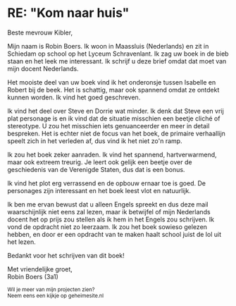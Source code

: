 # RE: "Kom naar huis"

Beste mevrouw Kibler,

Mijn naam is Robin Boers. Ik woon in Maassluis (Nederlands) en zit in Schiedam op school op het Lyceum Schravenlant. Ik zag uw boek in de bieb staan en het leek me interessant. Ik schrijf u deze brief omdat dat moet van mijn docent Nederlands.

Het mooiste deel van uw boek vind ik het onderonsje tussen Isabelle en Robert bij de beek. Het is schattig, maar ook spannend omdat ze ontdekt kunnen worden. Ik vind het goed geschreven.

Ik vind het deel over Steve en Dorrie wat minder. Ik denk dat Steve een vrij plat personage is en ik vind dat de situatie misschien een beetje cliché of stereotype. U zou het misschien iets genuanceerder en meer in detail bespreken. Het is echter niet de focus van het boek, de primaire verhaallijn speelt zich in het verleden af, dus vind ik het niet zo'n ramp.

Ik zou het boek zeker aanraden. Ik vind het spannend, hartverwarmend, maar ook extreem treurig. Je leert ook gelijk een beetje over de geschiedenis van de Verenigde Staten, dus dat is een bonus.

Ik vind het plot erg verrassend en de opbouw ernaar toe is goed. De personages zijn interessant en het boek leest vlot en natuurlijk.

Ik ben me ervan bewust dat u alleen Engels spreekt en dus deze mail waarschijnlijk niet eens zal lezen, maar ik betwijfel of mijn Nederlands docent het op prijs zou stellen als ik hem in het Engels zou schrijven. Ik vond de opdracht niet zo leerzaam. Ik zou het boek sowieso gelezen hebben, en door er een opdracht van te maken haalt school juist de lol uit het lezen.

Bedankt voor het schrijven van dit boek!

Met vriendelijke groet,  
Robin Boers (3a1)

<small>
Wil je meer van mijn projecten zien?<br>
Neem eens een kijkje op geheimesite.nl
</small>
